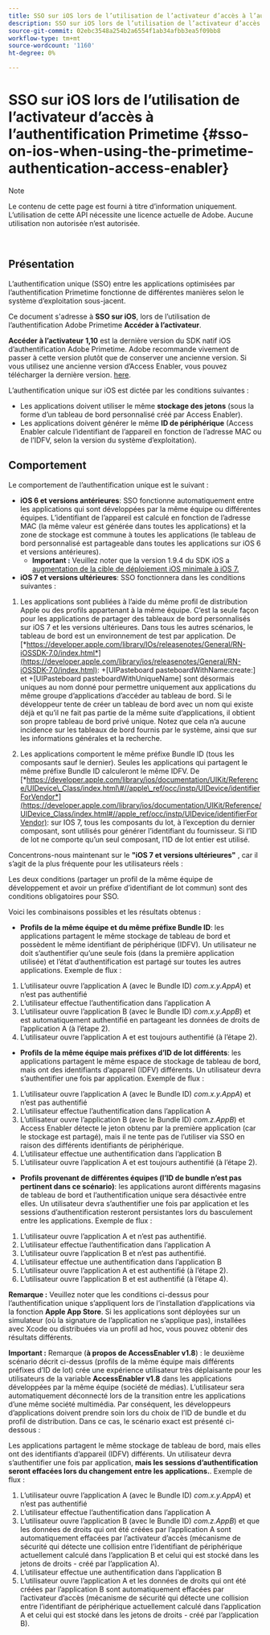 ```yaml
---
title: SSO sur iOS lors de l’utilisation de l’activateur d’accès à l’authentification Primetime
description: SSO sur iOS lors de l’utilisation de l’activateur d’accès à l’authentification Primetime
source-git-commit: 02ebc3548a254b2a6554f1ab34afbb3ea5f09bb8
workflow-type: tm+mt
source-wordcount: '1160'
ht-degree: 0%

---
```


# SSO sur iOS lors de l’utilisation de l’activateur d’accès à l’authentification Primetime {#sso-on-ios-when-using-the-primetime-authentication-access-enabler}

>[!NOTE]
>
>Le contenu de cette page est fourni à titre d’information uniquement. L’utilisation de cette API nécessite une licence actuelle de Adobe. Aucune utilisation non autorisée n’est autorisée.

</br>

## Présentation

L’authentification unique (SSO) entre les applications optimisées par l’authentification Primetime fonctionne de différentes manières selon le système d’exploitation sous-jacent.

Ce document s&#39;adresse à **SSO sur iOS**, lors de l’utilisation de l’authentification Adobe Primetime **Accéder à l’activateur**.

**Accéder à l’activateur** **1,10** est la dernière version du SDK natif iOS d’authentification Adobe Primetime. Adobe recommande vivement de passer à cette version plutôt que de conserver une ancienne version. Si vous utilisez une ancienne version d’Access Enabler, vous pouvez télécharger la dernière version. [here](https://tve.zendesk.com/hc/en-us/articles/204963209-iOS-Native-AccessEnabler-Library).

L’authentification unique sur iOS est dictée par les conditions suivantes :

- Les applications doivent utiliser le même **stockage des jetons** (sous la forme d’un tableau de bord personnalisé créé par Access Enabler).
- Les applications doivent générer le même **ID de périphérique** (Access Enabler calcule l’identifiant de l’appareil en fonction de l’adresse MAC ou de l’IDFV, selon la version du système d’exploitation).

## Comportement

Le comportement de l’authentification unique est le suivant :

- **iOS 6 et versions antérieures**: SSO fonctionne automatiquement entre les applications qui sont développées par la même équipe ou différentes équipes. L’identifiant de l’appareil est calculé en fonction de l’adresse MAC (la même valeur est générée dans toutes les applications) et la zone de stockage est commune à toutes les applications (le tableau de bord personnalisé est partageable dans toutes les applications sur iOS 6 et versions antérieures).
   - **Important :** Veuillez noter que la version 1.9.4 du SDK iOS a [augmentation de la cible de déploiement iOS minimale à iOS 7.](https://tve.zendesk.com/hc/en-us/articles/204963209-iOS-Native-AccessEnabler-Library)
- **iOS 7 et versions ultérieures**: SSO fonctionnera dans les conditions suivantes :

1. Les applications sont publiées à l’aide du même profil de distribution Apple ou des profils appartenant à la même équipe. C’est la seule façon pour les applications de partager des tableaux de bord personnalisés sur iOS 7 et les versions ultérieures. Dans tous les autres scénarios, le tableau de bord est un environnement de test par application. De [*https://developer.apple.com/library/IOs/releasenotes/General/RN-iOSSDK-7.0/index.html*](https://developer.apple.com/library/ios/releasenotes/General/RN-iOSSDK-7.0/index.html): \+\[UIPasteboard pasteboardWithName:create:\] et +\[UIPasteboard pasteboardWithUniqueName\] sont désormais uniques au nom donné pour permettre uniquement aux applications du même groupe d’applications d’accéder au tableau de bord. Si le développeur tente de créer un tableau de bord avec un nom qui existe déjà et qu’il ne fait pas partie de la même suite d’applications, il obtient son propre tableau de bord privé unique. Notez que cela n’a aucune incidence sur les tableaux de bord fournis par le système, ainsi que sur les informations générales et la recherche.

1. Les applications comportent le même préfixe Bundle ID (tous les composants sauf le dernier). Seules les applications qui partagent le même préfixe Bundle ID calculeront le même IDFV. De [*https://developer.apple.com/library/ios/documentation/UIKit/Reference/UIDevice\_Class/index.html\#//apple\_ref/occ/instp/UIDevice/identifierForVendor*](https://developer.apple.com/library/ios/documentation/UIKit/Reference/UIDevice_Class/index.html#//apple_ref/occ/instp/UIDevice/identifierForVendor): sur IOS 7, tous les composants du lot, à l’exception du dernier composant, sont utilisés pour générer l’identifiant du fournisseur. Si l’ID de lot ne comporte qu’un seul composant, l’ID de lot entier est utilisé.

Concentrons-nous maintenant sur le **&quot;iOS 7 et versions ultérieures&quot;** , car il s’agit de la plus fréquente pour les utilisateurs réels :

Les deux conditions (partager un profil de la même équipe de développement et avoir un préfixe d’identifiant de lot commun) sont des conditions obligatoires pour SSO.

Voici les combinaisons possibles et les résultats obtenus :

- **Profils de la même équipe et du même préfixe Bundle ID**: les applications partagent le même stockage de tableau de bord et possèdent le même identifiant de périphérique (IDFV). Un utilisateur ne doit s’authentifier qu’une seule fois (dans la première application utilisée) et l’état d’authentification est partagé sur toutes les autres applications. Exemple de flux :

1. L’utilisateur ouvre l’application A (avec le Bundle ID) *com.x.y.AppA*) et n’est pas authentifié
1. L’utilisateur effectue l’authentification dans l’application A
1. L’utilisateur ouvre l’application B (avec le Bundle ID) *com.x.y.AppB*) et est automatiquement authentifié en partageant les données de droits de l’application A (à l’étape 2).
1. L’utilisateur ouvre l’application A et est toujours authentifié (à l’étape 2).



- **Profils de la même équipe mais préfixes d’ID de lot différents**: les applications partagent le même espace de stockage de tableau de bord, mais ont des identifiants d’appareil (IDFV) différents. Un utilisateur devra s’authentifier une fois par application. Exemple de flux :

1. L’utilisateur ouvre l’application A (avec le Bundle ID) *com.x.y.AppA*) et n’est pas authentifié
1. L’utilisateur effectue l’authentification dans l’application A
1. L’utilisateur ouvre l’application B (avec le Bundle ID) *com.z.AppB*) et Access Enabler détecte le jeton obtenu par la première application (car le stockage est partagé), mais il ne tente pas de l’utiliser via SSO en raison des différents identifiants de périphérique.
1. L’utilisateur effectue une authentification dans l’application B
1. L’utilisateur ouvre l’application A et est toujours authentifié (à l’étape 2).



- **Profils provenant de différentes équipes (l’ID de bundle n’est pas pertinent dans ce scénario)**: les applications auront différents magasins de tableau de bord et l’authentification unique sera désactivée entre elles. Un utilisateur devra s’authentifier une fois par application et les sessions d’authentification resteront persistantes lors du basculement entre les applications. Exemple de flux :


1. L’utilisateur ouvre l’application A et n’est pas authentifié.
1. L’utilisateur effectue l’authentification dans l’application A
1. L’utilisateur ouvre l’application B et n’est pas authentifié.
1. L’utilisateur effectue une authentification dans l’application B
1. L’utilisateur ouvre l’application A et est authentifié (à l’étape 2).
1. L’utilisateur ouvre l’application B et est authentifié (à l’étape 4).

**Remarque :** Veuillez noter que les conditions ci-dessus pour l’authentification unique s’appliquent lors de l’installation d’applications via la fonction **Apple App Store**. Si les applications sont déployées sur un simulateur (où la signature de l’application ne s’applique pas), installées avec Xcode ou distribuées via un profil ad hoc, vous pouvez obtenir des résultats différents.

**Important :** Remarque (**à propos de AccessEnabler v1.8**) : le deuxième scénario décrit ci-dessus (profils de la même équipe mais différents préfixes d’ID de lot) crée une expérience utilisateur très déplaisante pour les utilisateurs de la variable **AccessEnabler v1.8** dans les applications développées par la même équipe (société de médias). L’utilisateur sera automatiquement déconnecté lors de la transition entre les applications d’une même société multimédia. Par conséquent, les développeurs d’applications doivent prendre soin lors du choix de l’ID de bundle et du profil de distribution. Dans ce cas, le scénario exact est présenté ci-dessous :

Les applications partagent le même stockage de tableau de bord, mais elles ont des identifiants d’appareil (IDFV) différents. Un utilisateur devra s’authentifier une fois par application, **mais les sessions d’authentification seront effacées lors du changement entre les applications.**. Exemple de flux :

1. L’utilisateur ouvre l’application A (avec le Bundle ID) *com.x.y.AppA*) et n’est pas authentifié
1. L’utilisateur effectue l’authentification dans l’application A
1. L’utilisateur ouvre l’application B (avec le Bundle ID) *com.z.AppB*) et que les données de droits qui ont été créées par l’application A sont automatiquement effacées par l’activateur d’accès (mécanisme de sécurité qui détecte une collision entre l’identifiant de périphérique actuellement calculé dans l’application B et celui qui est stocké dans les jetons de droits - créé par l’application A).
1. L’utilisateur effectue une authentification dans l’application B
1. L’utilisateur ouvre l’application A et les données de droits qui ont été créées par l’application B sont automatiquement effacées par l’activateur d’accès (mécanisme de sécurité qui détecte une collision entre l’identifiant de périphérique actuellement calculé dans l’application A et celui qui est stocké dans les jetons de droits - créé par l’application B).
